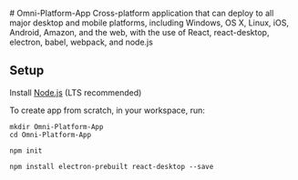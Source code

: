 #  Omni-Platform-App  
Cross-platform application that can deploy to all major desktop and mobile platforms, including Windows, OS X, Linux, iOS, Android, Amazon, and the web, with the use of React, react-desktop, electron, babel, webpack, and node.js

## Setup

Install [Node.js](https://nodejs.org/en/) (LTS recommended)

To create app from scratch, in your workspace, run:

```
mkdir Omni-Platform-App
cd Omni-Platform-App

npm init

npm install electron-prebuilt react-desktop --save

```
